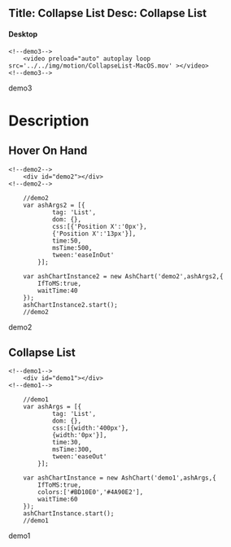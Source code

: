 Title: Collapse List
Desc: Collapse List
---

#### Desktop

```
<!--demo3-->
	<video preload="auto" autoplay loop src='../../img/motion/CollapseList-MacOS.mov' ></video>
<!--demo3-->
```

demo3

# Description

## Hover On Hand


```
<!--demo2-->
	<div id="demo2"></div>
<!--demo2-->
```

```
	//demo2
	var ashArgs2 = [{
			tag: 'List',
		    dom: {},
		    css:[{'Position X':'0px'},
		    {'Position X':'13px'}],
		    time:50,
		    msTime:500,
		    tween:'easeInOut'
		}];

	var ashChartInstance2 = new AshChart('demo2',ashArgs2,{
		IfToMS:true,
		waitTime:40
	});
	ashChartInstance2.start();
	//demo2
```

demo2


## Collapse List


```
<!--demo1-->
	<div id="demo1"></div>
<!--demo1-->
```

```
	//demo1
	var ashArgs = [{
			tag: 'List',
		    dom: {},
		    css:[{width:'400px'},
		    {width:'0px'}],
		    time:30,
		    msTime:300,
		    tween:'easeOut'
		}];

	var ashChartInstance = new AshChart('demo1',ashArgs,{
		IfToMS:true,
		colors:['#BD10E0','#4A90E2'],
		waitTime:60
	});
	ashChartInstance.start();
	//demo1
```

demo1